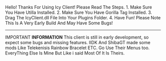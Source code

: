 Hello! Thanks For Using Icy Client! Please Read The Steps. 1. Make Sure You Have Utilla Installed. 2. Make Sure You Have Gorilla Tag Installed. 3. Drag The IcyClient.dll File Into Your Plugins Folder. 4. Have Fun!  Please Note This Is A Very Early Build And May Have Some Bugs!

--------------------------------
IMPORTANT **INFORMATION**
 This client is still in early development, so expect some bugs and missing features. 
 IIDK And ShibaGT made some mods Like Telekenisis Rainbow Bracelet ETC.
 Go Use Their Menus too.
 EveryThing Else Is Mine
 But Like i said Most Of It Is Theirs.

